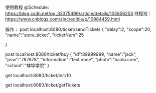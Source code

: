 使用教程
@Schedule:  https://blog.csdn.net/qq_33375499/article/details/105856253
线程池：https://www.cnblogs.com/zincredible/p/10984459.html

操作：
post    localhost:8080/ticket/sendTickets
{
	"delay":2,
	"scope":20,
	"name":"store_ticket",
	"ticketNum":25
	
}

post    localhost:8080/ticket/buy
{
	"id":89999999,
	"name":"jack",
	"psw":"787878",
	"information":"test none",
	"photo":"baidu.com",
	"school":"蚌埠学院"
}

get     localhost:8080/ticket/init/10

get     localhost:8080/ticket/getTickets